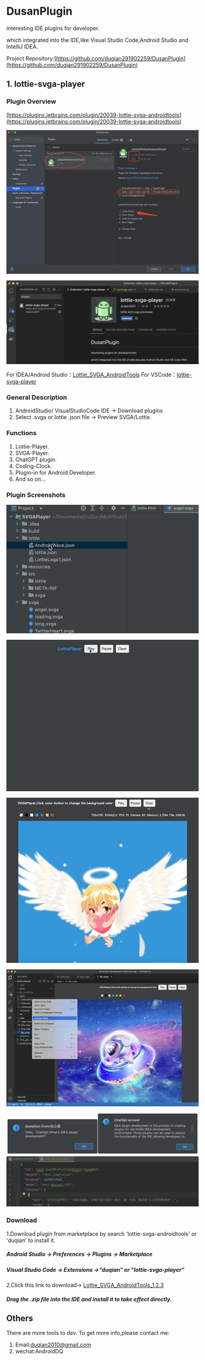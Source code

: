 # DusanPlugin

Interesting IDE plugins for developer.

which integrated into the IDE,like Visual Studio Code,Android Studio and IntelliJ IDEA.

Project Repository:[https://github.com/duqian291902259/DusanPlugin](https://github.com/duqian291902259/DusanPlugin)

## 1. lottie-svga-player

### Plugin Overview
[https://plugins.jetbrains.com/plugin/20039-lottie-svga-androidtools](https://plugins.jetbrains.com/plugin/20039-lottie-svga-androidtools)

![Lottie_SVGA_AndroidTools](https://github.com/duqian291902259/DusanPlugin/blob/main/screenshot/Lottie-SVGA-Player-Plugin666.png)

![lottie-svga-player-vscode](https://github.com/duqian291902259/DusanPlugin/blob/main/screenshot/lottie-svga-player-vscode.png)

For IDEA/Android Studio：[Lottie_SVGA_AndroidTools](https://plugins.jetbrains.com/plugin/20039-lottie-svga-androidtools?preview=true)
For VSCode：[lottie-svga-player](https://marketplace.visualstudio.com/items?itemName=duqian3201.lottie-svga-player)

### General Description 

1. AndroidStudio/ VisualStudioCode IDE -> Download plugins
1. Select .svga or lottie .json file -> Preview SVGA/Lottie.

### Functions

1. Lottie-Player.
1. SVGA-Player.
1. ChatGPT plugin.
1. Coding-Clock.
1. Plugin-in for Android Developer.
1. And so on...

### Plugin Screenshots
![lottie_svga_preivewer](https://github.com/duqian291902259/DusanPlugin/blob/main/screenshot/lottie_preivew_min.gif)

![lottie_player](https://github.com/duqian291902259/DusanPlugin/blob/main/screenshot/lottie_player_min.gif)

![svga_player](https://github.com/duqian291902259/DusanPlugin/blob/main/screenshot/svga_player_min.gif)

![lottie-svga-player-vscode](https://github.com/duqian291902259/DusanPlugin/blob/main/screenshot/lottie-svga-player-vscode1.png)

![chatgpt-demo](https://github.com/duqian291902259/DusanPlugin/blob/main/screenshot/chatgpt-demo.png)

### Download
1.Download plugin from marketplace by search 'lottie-svga-androidtools' or 'duqian' to install it.

##### Android Studio -> Preferences -> Plugins -> Marketplace
##### Visual Studio Code -> Extensions ->"duqian" or "lottie-svga-player"

2.Click this link to download->
[Lottie_SVGA_AndroidTools_1.2.3](https://github.com/duqian291902259/DusanPlugin/blob/main/release/DusanPlugin-1.2.3.zip)

##### Drag the .zip file into the IDE and install it to take effect directly.


## Others
There are more tools to dev. To get more info,please contact me:

1. Email:duqian2010@gmail.com 
2. wechat:AndroidDQ
